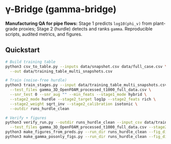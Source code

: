 # γ-Bridge (gamma-bridge)

**Manufacturing QA for pipe flows:** Stage 1 predicts `log10(phi_v)` from plant-grade proxies; Stage 2 (hurdle) detects and ranks `gamma`. Reproducible scripts, audited metrics, and figures.

## Quickstart
```bash
# Build training table
python3 csv_to_table.py --inputs data/snapshot.csv data/full_case.csv \
  --out data/training_table_multi_snapshots.csv

# Train (noise-free hurdle)
python3 train_stages.py --input data/training_table_multi_snapshots.csv \
  --test_files gamma_3D_OpenFOAM_processed_t1000_full_data.csv \
  --snr_test 0 --snr_aug "" --min_feats --stage1_mode hybrid \
  --stage2_mode hurdle --stage2_target log1p --stage2_feats rich \
  --stage2_weight sqrt_inv --stage2_calibration isotonic \
  --outdir runs_hurdle_clean

# Verify + figures
python3 verify_run.py --outdir runs_hurdle_clean --input_csv data/training_table_multi_snapshots.csv \
  --test_files gamma_3D_OpenFOAM_processed_t1000_full_data.csv --stage2_mode hurdle --stage2_target log1p
python3 make_figures_from_preds.py --run_dir runs_hurdle_clean --fig_dir y_bridge_pipeline_supporting_files/figures
python3 make_gamma_posonly_figs.py --run_dir runs_hurdle_clean --fig_dir y_bridge_pipeline_supporting_files/figures
